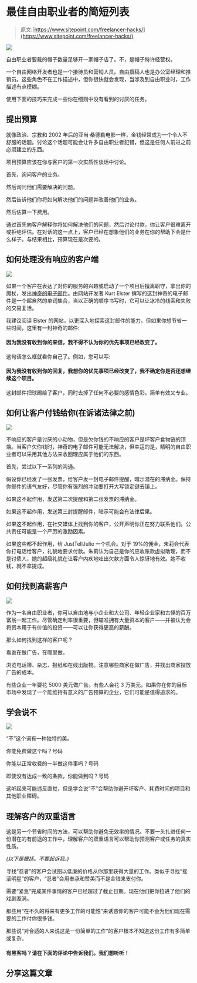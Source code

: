 # 最佳自由职业者的简短列表

> 原文:[https://www.sitepoint.com/freelancer-hacks/](https://www.sitepoint.com/freelancer-hacks/)

![](../Images/0cbc6a685a90200af5e82326acbff8eb.png)

自由职业者要戴的帽子数量足够开一家帽子店了。不，是帽子特许经营权。

一个自由网络开发者也是一个接待员和营销人员。自由撰稿人也是办公室经理和推销员。这些角色不在工作描述中，但你很快就会发现，当涉及到自由职业时，工作描述有点模糊。

使用下面的技巧来完成一些你在细则中没有看到的讨厌的任务。

## 提出预算

就像政治、宗教和 2002 年后的亚当·桑德勒电影一样，金钱经常成为一个令人不舒服的话题。讨论这个话题可能会让许多自由职业者犯错，但这是任何人前进之前必须建立的东西。

项目预算应该在你与客户的第一次实质性谈话中讨论。

首先，询问客户的业务。

然后询问他们需要解决的问题。

然后告诉他们你将如何解决他们的问题并改善他们的业务。

然后估算一下费用。

通过首先向客户解释你将如何解决他们的问题，然后讨论付款，你让客户很难离开或拒绝评估。在对话的这一点上，客户已经在想象他们的业务在你的帮助下会是什么样子。与结果相比，预算现在是次要的。

## 如何处理没有响应的客户端

![](../Images/bb337e750116b5fc76e4eab8abdadb1d.png)

如果一个客户在表达了对你的服务的兴趣或启动了一个项目后擅离职守，拿出你的魔杖，发出[神奇的电子邮件](http://themagicemail.com/)。由网站开发者 Kurt Elster 撰写的这封神奇的电子邮件是一个超自然的单词集合，当以正确的顺序书写时，它可以让冰冷的线索和失败的交易复活。

我建议阅读 Elster 的网站，以更深入地探索这封邮件的能力，但如果你想节省一些时间，这里有一封神奇的邮件:

#### 因为我没有收到你的来信，我不得不认为你的优先事项已经改变了。

这句话怎么框就看你自己了。例如，您可以写:

#### 因为我没有收到你的回复，我想你的优先事项已经改变了，我不确定你是否还想继续这个项目。

这封邮件把球踢给了客户，同时去掉了任何不必要的感情色彩。简单有效又专业。

## 如何让客户付钱给你(在诉诸法律之前)

![](../Images/f22300bc369f1ef14432a638ad96916b.png)

不响应的客户是讨厌的小动物，但是欠你钱的不响应的客户是坏客户食物链的顶端。当客户欠你钱时，神奇的电子邮件可能无法解决，但幸运的是，精明的自由职业者可以采用其他方法来收回理应属于他们的东西。

首先，尝试以下一系列的沟通。

假设你已经发了一张发票，给客户发一封电子邮件提醒，暗示潜在的滞纳金。保持你邮件的语气友好，尽管你有强烈的冲动要打开大写锁定键去镇上。

如果这不起作用，发送第二次提醒和第二张发票的滞纳金。

如果这不起作用，发送第三封提醒邮件，暗示可能会有法律后果。

如果这不起作用，在社交媒体上找到你的客户，公开声明你正在努力联系他们。公共责任可能是一个严厉的激励因素。

如果这些都不起作用，给 JustTellJulie 一个机会。对于 19%的佣金，朱莉会代表你打电话给客户，礼貌地要求付款。朱莉认为自己是你的应收账款虚拟助理，而不是讨债人，她的超级礼貌在让客户内疚地吐出欠款方面令人惊讶地有效。她不收钱，就不拿提成。

## 如何找到高薪客户

![](../Images/75e41befc24001a8e07e160a691c2a75.png)

作为一名自由职业者，你可以自由地与小企业和大公司、年轻企业家和古怪的百万富翁一起工作。尽管确定利率很重要，但瞄准拥有大量资本的客户——并被认为会将资本用于有价值的投资——可以让你获得更高的薪酬。

那么如何找到这样的客户呢？

看谁在做广告，在哪里做。

浏览电话簿、杂志、报纸和在线出版物。注意哪些商家在做广告，并找出商家投放广告的成本。

有些企业一年要花 5000 美元做广告。有些人会花 3 万美元。如果你在你的目标市场中发现了一个能维持有意义的广告预算的企业，它们可能是值得追求的。

## 学会说不

![](../Images/a5a5d669fef3c8111756616b1754df2a.png)

“不”这个词有一种独特的美。

你能免费做这个吗？号码

你能以正常收费的一半做这件事吗？号码

即使没有达成一致的条款，你能做到吗？号码

这听起来可能违反直觉，但是学会说“不”会帮助你避开坏客户、耗费时间的项目和其他职业障碍。

## 理解客户的双重语言

这是另一个节省时间的方法，可以帮助你避免无效率的情况。不要一头扎进任何一份潜在的有前途的工作中，理解客户的双重语言可以帮助你预测客户或任务的真实性质。

*(以下是概括。不要起诉我。)* 

寻找“忍者”的客户会试图以低廉的价格从你那里获得大量的工作。类似于寻找“摇滚明星”的客户，“忍者”会用奉承和赞美而不是金钱来支付你。

需要“紧急”完成某件事情的客户已经超过了截止日期。现在他们把你拉进了他们的戏剧漩涡。

那些用“在不久的将来有更多工作的可能性”来诱惑你的客户可能不会为他们现在需要的工作付你很多钱。

那些说“对合适的人来说这是一份简单的工作”的客户根本不知道这份工作有多简单或复杂。

#### 有黑客吗？请在下面的评论中告诉我们。我们想听听！

## 分享这篇文章